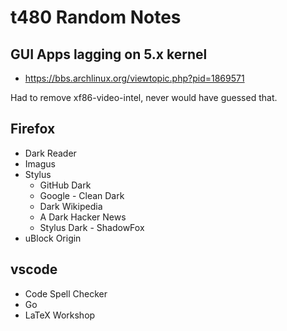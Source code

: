 # t480 Random Notes

## GUI Apps lagging on 5.x kernel

* https://bbs.archlinux.org/viewtopic.php?pid=1869571

Had to remove xf86-video-intel, never would have guessed that.

## Firefox

* Dark Reader
* Imagus
* Stylus
    * GitHub Dark
    * Google - Clean Dark
    * Dark Wikipedia
    * A Dark Hacker News
    * Stylus Dark - ShadowFox
* uBlock Origin

## vscode

* Code Spell Checker
* Go
* LaTeX Workshop

